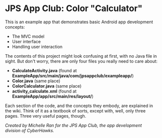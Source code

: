 # JPS App Club: Color "Calculator"
This is an example app that demonstrates basic Android app development concepts:
  - The MVC model
  - User interface
  - Handling user interaction

The contents of this project might look confusing at first, with no Java file in sight. But don't worry, there are only four files you really need to care about:
- **CalculateActivity.java** (found at **ExampleApp/src/main/java/com/jpsappclub/exampleapp/**)
- **Color.java** (same place)
- **ColorCalculator.java** (same place)
- **activity_calculate.xml** (found at **ExampleApp/app/src/main/res/layout/**)

<p>Each section of the code, and the concepts they embody, are explained in the wiki. Think of it as a textbook of sorts, except with, well, only three pages. Three very useful pages, though.</p>

*Created by Michelle Ran for the JPS App Club, the app development division of CyberHawks.*
